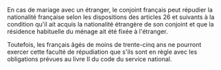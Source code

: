 En cas de mariage avec un étranger, le conjoint français peut répudier la nationalité française selon les dispositions des articles 26 et suivants à la condition qu'il ait acquis la nationalité étrangère de son conjoint et que la résidence habituelle du ménage ait été fixée à l'étranger.

Toutefois, les français âgés de moins de trente-cinq ans ne pourront exercer cette faculté de répudiation que s'ils sont en règle avec les obligations prévues au livre II du code du service national.
